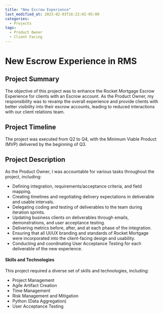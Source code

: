 ```yaml
---
title: "New Escrow Experience"
last_modified_at: 2023-02-03T16:22:02-05:00
categories:
  - Projects
tags:
  - Product Owner
  - Client Facing
---
```

# New Escrow Experience in RMS
## Project Summary
The objective of this project was to enhance the Rocket Mortgage Escrow Experience for clients with an Escrow account. As the Product Owner, my responsibility was to revamp the overall experience and provide clients with better visibility into their escrow accounts, leading to reduced interactions with our client relations team.

## Project Timeline
The project was executed from Q2 to Q4, with the Minimum Viable Product (MVP) delivered by the beginning of Q3.

## Project Description
As the Product Owner, I was accountable for various tasks throughout the project, including:

- Defining integration, requirements/acceptance criteria, and field mapping.
- Creating timelines and negotiating delivery expectations in deliverable and usable intervals.
- Delegating coding and testing of deliverables to the team during iteration sprints.
- Updating business clients on deliverables through emails, demonstrations, and user acceptance testing.
- Delivering metrics before, after, and at each phase of the integration.
- Ensuring that all UI/UX branding and standards of Rocket Mortgage were incorporated into the client-facing design and usability.
- Conducting and coordinating User Acceptance Testing for each deliverable of the new experience.

#### Skills and Technologies
This project required a diverse set of skills and technologies, including:

- Project Management
- Agile Artifact Creation
- Time Management
- Risk Management and Mitigation
- Python (Data Aggregation)
- User Acceptance Testing